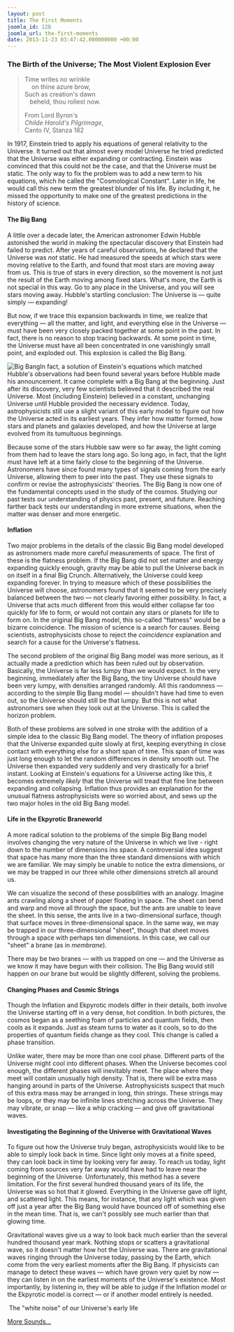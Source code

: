 ```yaml
---
layout: post
title: The First Moments
joomla_id: 128
joomla_url: the-first-moments
date: 2013-11-23 03:47:42.000000000 +00:00
---
```

<h3>The Birth of the Universe; The Most Violent Explosion Ever</h3>
<blockquote class="animated fadeInDown">
<p class="quote">Time writes no wrinkle<br />&nbsp;&nbsp;&nbsp; on thine azure brow,<br />Such as creation's dawn<br />&nbsp;&nbsp; beheld, thou rollest now.</p>
<p class="source">From Lord Byron's<br /><em>Childe Harold's Pilgrimage</em>,<br />Canto IV, Stanza 182</p>
</blockquote>
<p>In 1917, Einstein tried to apply his equations of general relativity to the Universe. It turned out that almost every model Universe he tried predicted that the Universe was either expanding or contracting. Einstein was convinced that this could not be the case, and that the Universe must be static. The only way to fix the problem was to add a new term to his equations, which he called the "Cosmological Constant". Later in life, he would call this new term the greatest blunder of his life. By including it, he missed the opportunity to make one of the greatest predictions in the history of science.</p>
<h4>The Big Bang</h4>
<p>A little over a decade later, the American astronomer Edwin Hubble astonished the world in making the spectacular discovery that Einstein had failed to predict. After years of careful observations, he declared that the Universe was <em>not</em> static. He had measured the speeds at which stars were moving relative to the Earth, and found that most stars are moving away from us. This is true of stars in every direction, so the movement is not just the result of the Earth moving among fixed stars. What's more, the Earth is not special in this way. Go to any place in the Universe, and you will see stars moving away. Hubble's startling conclusion: The Universe is — quite simply — expanding!</p>
<p>But now, if we trace this expansion backwards in time, we realize that everything — all the matter, and light, and everything else in the Universe — must have been very closely packed together at some point in the past. In fact, there is no reason to stop tracing backwards. At some point in time, the Universe must have all been concentrated in one vanishingly small point, and exploded out. This explosion is called the Big Bang.</p>
<p><img class="tnr frame" alt="Big Bang" src="images/gravitational_waves/big_bang.jpg" />In fact, a solution of Einstein's equations which matched Hubble's observations had been found several years before Hubble made his announcement. It came complete with a Big Bang at the beginning. Just after its discovery, very few scientists believed that it described the real Universe. Most (including Einstein) believed in a constant, unchanging Universe until Hubble provided the necessary evidence. Today, astrophysicists still use a slight variant of this early model to figure out how the Universe acted in its earliest years. They infer how matter formed, how stars and planets and galaxies developed, and how the Universe at large evolved from its tumultuous beginnings.</p>
<p>Because some of the stars Hubble saw were so far away, the light coming from them had to leave the stars long ago. So long ago, in fact, that the light must have left at a time fairly close to the beginning of the Universe. Astronomers have since found many types of signals coming from the early Universe, allowing them to peer into the past. They use these signals to confirm or revise the astrophysicists' theories. The Big Bang is now one of the fundamental concepts used in the study of the cosmos. Studying our past tests our understanding of physics past, present, and future. Reaching farther back tests our understanding in more extreme situations, when the matter was denser and more energetic.</p>
<h4>Inflation</h4>
<p>Two major problems in the details of the classic Big Bang model developed as astronomers made more careful measurements of space. The first of these is the flatness problem. If the Big Bang did not set matter and energy expanding quickly enough, gravity may be able to pull the Universe back in on itself in a final Big Crunch. Alternatively, the Universe could keep expanding forever. In trying to measure which of these possibilities the Universe will choose, astronomers found that it seemed to be very precisely balanced between the two — not clearly favoring either possibility. In fact, a Universe that acts much different from this would either collapse far too quickly for life to form, or would not contain any stars or planets for life to form on. In the original Big Bang model, this so-called "flatness" would be a bizarre coincidence. The mission of science is a search for causes. Being scientists, astrophysicists chose to reject the <em>coincidence</em> explanation and search for a cause for the Universe's flatness.</p>
<p>The second problem of the original Big Bang model was more serious, as it actually made a prediction which has been ruled out by observation. Basically, the Universe is far less lumpy than we would expect. In the very beginning, immediately after the Big Bang, the tiny Universe should have been very lumpy, with densities arranged randomly. All this randomness — according to the simple Big Bang model — shouldn't have had time to even out, so the Universe should still be that lumpy. But this is not what astronomers see when they look out at the Universe. This is called the horizon problem.</p>
<p>Both of these problems are solved in one stroke with the addition of a simple idea to the classic Big Bang model. The theory of inflation proposes that the Universe expanded quite slowly at first, keeping everything in close contact with everything else for a short span of time. This span of time was just long enough to let the random differences in density smooth out. The Universe then expanded very suddenly and very drastically for a brief instant. Looking at Einstein's equations&nbsp;for a Universe acting like this, it becomes extremely <em>likely</em> that the Universe will tread that fine line between expanding and collapsing. Inflation thus provides an explanation for the unusual flatness astrophysicists were so worried about, and sews up the two major holes in the old Big Bang model.</p>
<h4>Life in the Ekpyrotic Braneworld</h4>
<p>A more radical solution to the problems of the simple Big Bang model involves changing the very nature of the Universe in which we live - right down to the number of dimensions ins space. A controversial idea suggest that space has many more than the three standard dimensions with which we are familiar. We may simply be unable to notice the extra dimensions, or we may be trapped in our three while other dimensions stretch all around us.</p>
<p>We can visualize the second of these possibilities with an analogy. Imagine ants crawling along a sheet of paper floating in space. The sheet can bend and warp and move all through the space, but the ants are unable to leave the sheet. In this sense, the ants live in a two-dimensional surface, though that surface moves in three-dimensional space. In the same way, we may be trapped in our three-dimensional "sheet", though that sheet moves through a space with perhaps ten dimensions. In this case, we call our "sheet" a brane (as in <i>membrane</i>).</p>
<p>There may be two branes — with us trapped on one — and the Universe as we know it may have begun with their collision. The Big Bang would still happen on our brane but would be slightly different, solving the problems.</p>
<h4>Changing Phases and Cosmic Strings</h4>
<p>Though the Inflation and Ekpyrotic models differ in their details, both involve the Universe starting off in a very dense, hot condition. In both pictures, the cosmos began as a seething foam of particles and quantum fields, then cools as it expands. Just as steam turns to water as it cools, so to do the properties of quantum fields change as they cool. This change is called a phase transition.</p>
<p>Unlike water, there may be more than one cool phase. Different parts of the Universe might cool into different phases. When the Universe becomes cool enough, the different phases will inevitably meet. The place where they meet will contain unusually high density. That is, there will be extra mass hanging around in parts of the Universe. Astrophysicists suspect that much of this extra mass may be arranged in long, thin <i>strings</i>. These strings may be loops, or they may be infinite lines stretching across the Universe. They may vibrate, or snap — like a whip cracking — and give off gravitational waves.</p>
<h4>Investigating the Beginning of the Universe with Gravitational Waves</h4>
<p>To figure out how the Universe truly began, astrophysicists would like to be able to simply look back in time. Since light only moves at a finite speed, they can look back in time by looking very far away. To reach us today, light coming from sources very far away would have had to leave near the beginning of the Universe. Unfortunately, this method has a severe limitation. For the first several hundred thousand years of its life, the Universe was so hot that it glowed. Everything in the Universe gave off light, and scattered light. This means, for instance, that any light which was given off just a year after the Big Bang would have bounced off of something else in the mean time. That is, we can't possibly see much earlier than that glowing time.</p>
<p>Gravitational waves give us a way to look back much earlier than the several hundred thousand year mark. Nothing stops or scatters a gravitational wave, so it doesn't matter how hot the Universe was. There are gravitational waves ringing through the Universe today, passing by the Earth, which come from the very earliest moments after the Big Bang. If physicists can manage to detect these waves — which have grown very quiet by now — they can listen in on the earliest moments of the Universe's existence. Most importantly, by listening in, they will be able to judge if the Inflation model or the Ekpyrotic model is correct — or if another model entirely is needed.</p>
<div class="sound">
<p class="icon-volume-up">&nbsp;The "white noise" of our Universe's early life</p>
<p>
<audio src="sound/Stochastic.wav" type="audio/x-wav"></audio>
</p>
</div>
<p><a href="index.php?Itemid=238" class="button" title="More Sounds...">More Sounds...</a></p>
